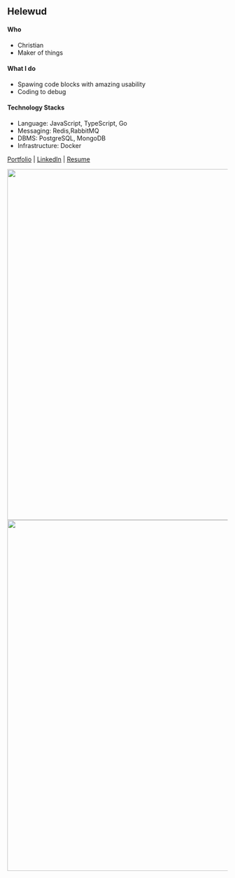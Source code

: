 ## Helewud

#### Who

- Christian
- Maker of things

#### What I do

- Spawing code blocks with amazing usability
- Coding to debug

#### Technology Stacks

- Language: JavaScript, TypeScript, Go
- Messaging: Redis,RabbitMQ
- DBMS: PostgreSQL, MongoDB
- Infrastructure: Docker
 

[Portfolio](https://github.com/helewud) | [LinkedIn](https://www.linkedin.com/in/helewud) | [Resume](https://bit.ly/OkikijesuElewudeResume)



<!-- ![Helewud's GitHub stats](https://github-readme-stats.vercel.app/api?username=helewud&theme=city_lights&show_icons=true)![Top Langs](https://github-readme-stats.vercel.app/api/top-langs/?username=helewud&theme=city_lights&hide=html,shell,pug) -->


<div>
<img src="https://github-readme-stats.vercel.app/api?username=helewud&theme=city_lights&show_icons=true&count_private=true" style='height:20vh' />
<img src="https://github-readme-stats.vercel.app/api/top-langs/?username=helewud&theme=city_lights&hide=html,shell,pug" style='height:20vh;' />
</div>
